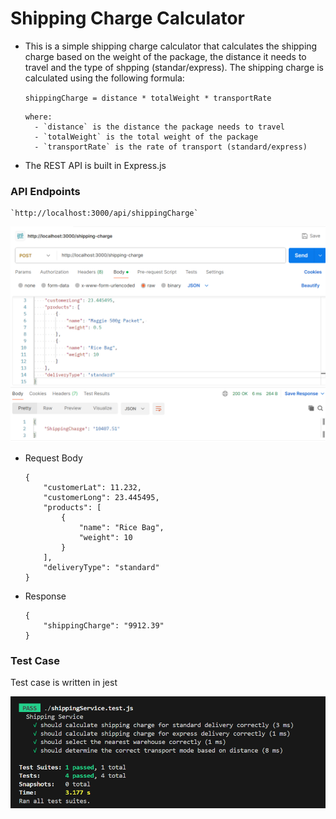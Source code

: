 # Shipping Charge Calculator

- This is a simple shipping charge calculator that calculates the shipping charge based on the weight of the package, the distance it needs to travel and the type of shpping (standar/express). The shipping charge is calculated using the following formula:

  `shippingCharge = distance * totalWeight * transportRate`
    
      where:
        - `distance` is the distance the package needs to travel
        - `totalWeight` is the total weight of the package
        - `transportRate` is the rate of transport (standard/express)

- The REST API is built in Express.js 

### API Endpoints
    `http://localhost:3000/api/shippingCharge`

![alt text](/image/post.png)

 - Request Body
    ```
    {
        "customerLat": 11.232,
        "customerLong": 23.445495,
        "products": [
            { 
                "name": "Rice Bag",
                "weight": 10
            }
        ],
        "deliveryType": "standard"
    }
    ```
- Response
    ```
    {
        "shippingCharge": "9912.39"
    }
    ```


### Test Case

 Test case is written in jest 

![alt text](/image/testcase.png)
